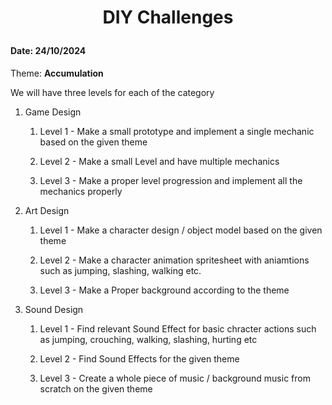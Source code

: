 # <p align="center"> DIY Challenges </p>
#### Date: 24/10/2024

Theme:  **Accumulation**

We will have three levels for each of the category

1) Game Design
   1) Level 1 - Make a small prototype and implement a single mechanic based on the given theme 
   
   2) Level 2 - Make a small Level and have multiple mechanics
   
   3) Level 3 - Make a proper level progression and implement all the mechanics properly


2) Art Design
   1) Level 1 - Make a character design / object model based on the given theme
   
   2) Level 2 - Make a character animation spritesheet with aniamtions such as jumping, slashing, walking etc.
   
   3) Level 3 - Make a Proper background according to the theme


3) Sound Design
   1) Level 1 - Find relevant Sound Effect for basic chracter actions such as jumping, crouching, walking, slashing, hurting etc
   
   2) Level 2 - Find Sound Effects for the given theme
   
   3) Level 3 - Create a whole piece of music / background music from scratch on the given theme

